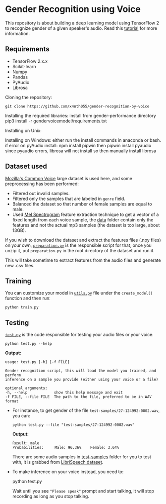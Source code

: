 # Gender Recognition using Voice

This repository is about building a deep learning model using TensorFlow 2 to recognize gender of a given speaker's audio. Read this [tutorial](https://www.thepythoncode.com/article/gender-recognition-by-voice-using-tensorflow-in-python) for more information.

## Requirements

* TensorFlow 2.x.x
* Scikit-learn
* Numpy
* Pandas
* PyAudio
* Librosa

Cloning the repository:

    git clone https://github.com/x4nth055/gender-recognition-by-voice

Installing the required libraries:
install from gender-performance directory
pip3 install -r gendervoicemodel/requirements.txt

Installing on Unix:

Installing on Windows:
either run the install commands in anaconda or bash.
if error on pyAudio install: npm install pipwin then pipwin install pyaudio
since pyaudio errors, librosa will not install so then manually install librosa

## Dataset used

[Mozilla's Common Voice](https://www.kaggle.com/mozillaorg/common-voice) large dataset is used here, and some preprocessing has been performed:

* Filtered out invalid samples.
* Filtered only the samples that are labeled in `genre` field.
* Balanced the dataset so that number of female samples are equal to male.
* Used [Mel Spectrogram](https://librosa.github.io/librosa/generated/librosa.feature.melspectrogram.html) feature extraction technique to get a vector of a fixed length from each voice sample, the [data](data/) folder contain only the features and not the actual mp3 samples (the dataset is too large, about 13GB).

If you wish to download the dataset and extract the features files (.npy files) on your own, [`preparation.py`](preparation.py) is the responsible script for that, once you unzip it, put `preparation.py` in the root directory of the dataset and run it.

This will take sometime to extract features from the audio files and generate new .csv files.

## Training

You can customize your model in [`utils.py`](utils.py) file under the `create_model()` function and then run:

    python train.py

## Testing

[`test.py`](test.py) is the code responsible for testing your audio files or your voice:

    python test.py --help

**Output:**

    usage: test.py [-h] [-f FILE]

    Gender recognition script, this will load the model you trained, and perform
    inference on a sample you provide (either using your voice or a file)

    optional arguments:
    -h, --help            show this help message and exit
    -f FILE, --file FILE  The path to the file, preferred to be in WAV format

* For instance, to get gender of the file `test-samples/27-124992-0002.wav`, you can:

      python test.py --file "test-samples/27-124992-0002.wav"

  **Output:**

      Result: male
      Probabilities:     Male: 96.36%    Female: 3.64%

  There are some audio samples in [test-samples](test-samples) folder for you to test with, it is grabbed from [LibriSpeech dataset](http://www.openslr.org/12).

* To make inference on your voice instead, you need to:

  python test.py

  Wait until you see `"Please speak"` prompt and start talking, it will stop recording as long as you stop talking.
